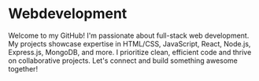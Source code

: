 # Webdevelopment
Welcome to my GitHub! I'm passionate about full-stack web development. My projects showcase expertise in HTML/CSS, JavaScript, React, Node.js, Express.js, MongoDB, and more. I prioritize clean, efficient code and thrive on collaborative projects. Let's connect and build something awesome together!
